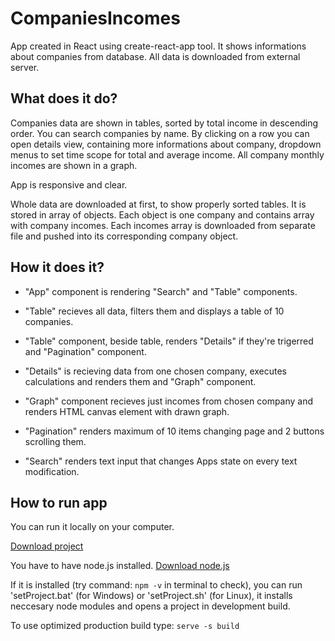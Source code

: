 # CompaniesIncomes
App created in React using create-react-app tool.
It shows informations about companies from database.
All data is downloaded from external server.

## What does it do?

Companies data are shown in tables, sorted by total income in descending order. You can search companies by name. 
By clicking on a row you can open details view, containing more informations about company, dropdown menus to set time scope for total and average income. All company monthly incomes are shown in a graph.

App is responsive and clear.

Whole data are downloaded at first, to show properly sorted tables. It is stored in array of objects. Each object is one company and contains array with company incomes. Each incomes array is downloaded from separate file and pushed into its corresponding company object.

## How it does it?

* "App" component is rendering "Search" and "Table" components. 

* "Table" recieves all data, filters them and displays a 
table of 10 companies.

* "Table" component, beside table, renders "Details" if they're trigerred and "Pagination" component.

* "Details" is recieving data from one chosen company, executes calculations and renders them and "Graph" component. 

* "Graph" component recieves just incomes from chosen company and renders HTML canvas element with drawn graph. 

* "Pagination" renders maximum of 10 items changing page and 2 buttons scrolling them.

* "Search" renders text input that changes Apps state on every text modification.

## How to run app

You can run it locally on your computer.

[Download project](https://github.com/olekk/CompaniesIncomes/archive/master.zip)

You have to have node.js installed.
[Download node.js](https://nodejs.org/en/download/)

If it is installed (try command: `npm -v` in terminal to check), you can run 'setProject.bat' (for Windows) or 'setProject.sh' (for Linux), it installs neccesary node modules and opens a project in development build.

To use optimized production build type: `serve -s build`
